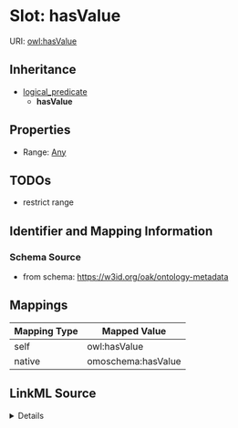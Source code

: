 

# Slot: hasValue



URI: [owl:hasValue](http://www.w3.org/2002/07/owl#hasValue)




## Inheritance

* [logical_predicate](logical_predicate.md)
    * **hasValue**









## Properties

* Range: [Any](Any.md)





## TODOs

* restrict range

## Identifier and Mapping Information







### Schema Source


* from schema: https://w3id.org/oak/ontology-metadata




## Mappings

| Mapping Type | Mapped Value |
| ---  | ---  |
| self | owl:hasValue |
| native | omoschema:hasValue |




## LinkML Source

<details>
```yaml
name: hasValue
todos:
- restrict range
from_schema: https://w3id.org/oak/ontology-metadata
rank: 1000
is_a: logical_predicate
slot_uri: owl:hasValue
alias: hasValue
range: Any

```
</details>